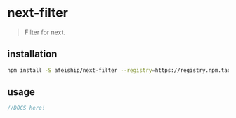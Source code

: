 # next-filter
> Filter for next.

## installation
```bash
npm install -S afeiship/next-filter --registry=https://registry.npm.taobao.org
```

## usage
```js
//DOCS here!
```
